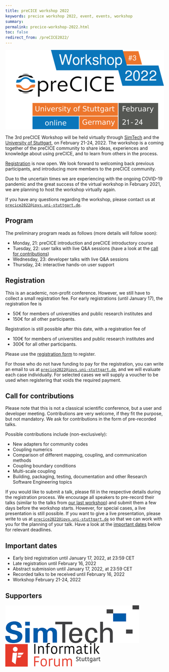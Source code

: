 ```yaml
---
title: preCICE workshop 2022
keywords: precice workshop 2022, event, events, workshop
summary:
permalink: precice-workshop-2022.html
toc: false
redirect_from: /preCICE2022/
---
```


<img class="img-responsive center-block" src="images/events/precice2022.svg" alt="preCICE Workshop banner" style="max-width: 500px; margin:auto;">

The 3rd preCICE Workshop will be held virtually through [SimTech](https://www.simtech.uni-stuttgart.de/) and the [University of Stuttgart](https://www.uni-stuttgart.de/en/), on February 21-24, 2022. The workshop is a coming together of the preCICE community to share ideas, experiences and knowledge about using preCICE, and to learn from others in the process.

[Registration](https://precice.org/precice-workshop-2022.html#registration) is now open. We look forward to welcoming back previous participants, and introducing more members to the preCICE community.

Due to the uncertain times we are experiencing with the ongoing COVID-19 pandemic and the great success of the virtual workshop in February 2021, we are planning to host the workshop virtually again.

If you have any questions regarding the workshop, please contact us at [`precice2022@ipvs.uni-stuttgart.de`](mailto:precice2022@ipvs.uni-stuttgart.de).

## Program

The preliminary program reads as follows (more details will follow soon):

* Monday, 21: preCICE introduction and preCICE introductory course
* Tuesday, 22: user talks with live Q&A sessions (have a look at the [call for contributions](https://precice.org/precice-workshop-2022.html#call-for-contributions))
* Wednesday, 23: developer talks with live Q&A sessions
* Thursday, 24: interactive hands-on user support

## Registration

This is an academic, non-profit conference. However, we still have to collect a small registration fee.
For early registrations (until January 17), the registration fee is

* 50€ for members of universities and public research institutes and
* 150€ for all other participants.

Registration is still possible after this date, with a registration fee of

* 100€ for members of universities and public research institutes and
* 300€ for all other participants.

Please use the [registration form](https://tagung.informatik-forum.org/preCICE2022/register) to register.

For those who do not have funding to pay for the registration, you can write an email to us at [`precice2022@ipvs.uni-stuttgart.de`](mailto:precice2022@ipvs.uni-stuttgart.de), and we will evaluate each case individually. For selected cases we will supply a voucher to be used when registering that voids the required payment.

## Call for contributions

Please note that this is not a classical scientific conference, but a user and developer meeting. Contributions are very welcome, if they fit the purpose, but not mandatory. We ask for contributions in the form of pre-recorded talks.

Possible contributions include (non-exclusively):

* New adapters for community codes
* Coupling numerics
* Comparison of different mapping, coupling, and communication methods
* Coupling boundary conditions
* Multi-scale coupling
* Building, packaging, testing, documentation and other Research Software Engineering topics

If you would like to submit a talk, please fill in the respective details during the registration process. We encourage all speakers to pre-record their talks (similar to the talks from [our last workshop](https://www.youtube.com/playlist?list=PLM2obW2udWdoxe1TGVuJXyIRM2JA8pOEL)) and submit them a few days before the workshop starts. However, for special cases, a live presentation is still possible. If you want to give a live presentation, please write to us at [`precice2022@ipvs.uni-stuttgart.de`](mailto:precice2022@ipvs.uni-stuttgart.de) so that we can work with you for the planning of your talk. Have a look at the [important dates](https://precice.org/precice-workshop-2022.html#important-dates) below for relevant deadlines.

## Important dates

* Early bird registration until January 17, 2022, at 23:59 CET
* Late registration until February 16, 2022
* Abstract submission until January 17, 2022, at 23:59 CET
* Recorded talks to be received until February 16, 2022
* Workshop February 21-24, 2022

## Supporters

 <img src="images/simtech.png" alt="SimTech" style="float:left; padding-right:150px; max-width: 450px; margin:auto;">
 <img src="images/logo-infos.png" alt="Infos" style="max-width: 300px; margin:auto;">
